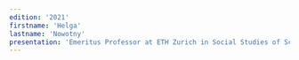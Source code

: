 ```yaml
---
edition: '2021'
firstname: 'Helga'
lastname: 'Nowotny'
presentation: 'Emeritus Professor at ETH Zurich in Social Studies of Science and Technology, (STS), and former President of the European Research Council, ERC. Her publications include An Orderly Mess (CEU 2017) and The Cunning of Uncertainty (Polity, 2015). Her next book, In AI We Trust. Power, illusion and control of predictive algorithms, will be published by Polity in 2021.'
---
```

